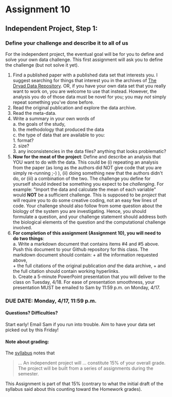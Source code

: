 # Assignment 10
## Independent Project, Step 1: 
### Define your challenge and describe it to all of us


For the independent project, the eventual goal will be for you to define and solve your own data challenge.  This first assignment will ask you to define the challenge (but not solve it yet).

1. Find a published paper with a published data set that interests you.  I suggest searching for things that interest you in the archives of [The Dryad Data Repository][dryad].  OR, if you have your own data set that you really want to work on, you are welcome to use that instead.  However, the analysis you do of those data must be novel for you; you may *not* simply repeat something you've done before.
2. Read the original publication and explore the data archive. 
3. Read the meta-data.  
4. Write a summary in your own words of  
	a. the goals of the study,  
	b. the methodology that produced the data  
	c. the type of data that are available to you:  
		1. format?  
		2. size?  
		3. any inconsistencies in the data files?  anything that looks problematic?
5. **Now for the meat of the project**: Define and describe an analysis that YOU want to do with the data.  This could be (i) repeating an analysis from the paper (as long as the authors did NOT give code that you are simply re-running ;-) ), (ii) doing something new that the authors didn't do, or (iii) a combination of the two.  The challenge you define for yourself should indeed be something you expect to be *challenging*.  For example: "Import the data and calculate the mean of each variable" would **NOT** be a sufficient challenge.  This is supposed to be *project* that will require you to do some creative coding, not an easy few lines of code.  Your challenge should also follow from some question about the biology of the system you are investigating.  Hence, you should formulate a question, and your challenge statement should address both the biological elements of the question and the computational challenge involved.
6. **For completion of this assignment (Assignment 10), you will need to do two things**:  
        a. Write a markdown document that contains items #4 and #5 above. Push this document to your Github repository for this class. The markdown document should contain:
            + all the information requested above,   
            + the full citations of the original publication *and* the data archive, 
            + and the full citation should contain working hyperlinks.  
	b. Create a 5-minute PowerPoint presentation that you will deliver to the class on Tuesday, 4/18.  For ease of presentation smoothness, your presentation MUST be emailed to Sam by 11:59 p.m. on Monday, 4/17.
	
### DUE DATE: Monday, 4/17, 11:59 p.m.



#### Questions? Difficulties?
Start early!  Email Sam if you run into trouble.  Aim to have your data set picked out by this Friday!

#### Note about grading:
The [syllabus](https://github.com/flaxmans/CompBio_on_git/blob/master/CourseDocuments/Syllabus.md#grading-policies) notes that 
>... An independent project will ... constitute 15% of your overall grade. The project will be built from a series of assignments during the semester.    

This Assignment is part of that 15% (contrary to what the initial draft of the syllabus said about this counting toward the Homework grades).


[dryad]: DataDryad.org
